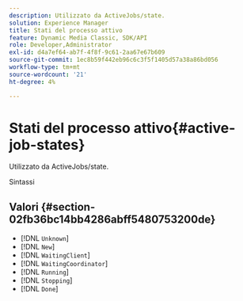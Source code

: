 ```yaml
---
description: Utilizzato da ActiveJobs/state.
solution: Experience Manager
title: Stati del processo attivo
feature: Dynamic Media Classic, SDK/API
role: Developer,Administrator
exl-id: d4a7ef64-ab7f-4f8f-9c61-2aa67e67b609
source-git-commit: 1ec8b59f442eb96c6c3f5f1405d57a38a86bd056
workflow-type: tm+mt
source-wordcount: '21'
ht-degree: 4%

---
```


# Stati del processo attivo{#active-job-states}

Utilizzato da ActiveJobs/state.

Sintassi

## Valori {#section-02fb36bc14bb4286abff5480753200de}

* [!DNL `Unknown`]
* [!DNL `New`]
* [!DNL `WaitingClient`]
* [!DNL `WaitingCoordinator`]
* [!DNL `Running`]
* [!DNL `Stopping`]
* [!DNL `Done`]
